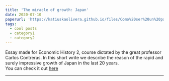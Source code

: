 ```yaml
---
title: 'The miracle of growth: Japan'
date: 2020-07-10
paperurl: 'https://katiuskaolivera.github.io/files/Como%20ser%20un%20pais%20asu%20mare%20como%20japon%20(1)%20(1).pdf'
tags:
  - cool posts
  - category1
  - category2
---
```


Essay made for Economic History 2, course dictated by the great professor Carlos Contreras. In this short write we describe the reason of the rapid and surely impressive growth of Japan in the last 20 years.  
You can check it out [here](https://katiuskaolivera.github.io/files/Como%20ser%20un%20pais%20asu%20mare%20como%20japon%20(1)%20(1).pdf)

------

